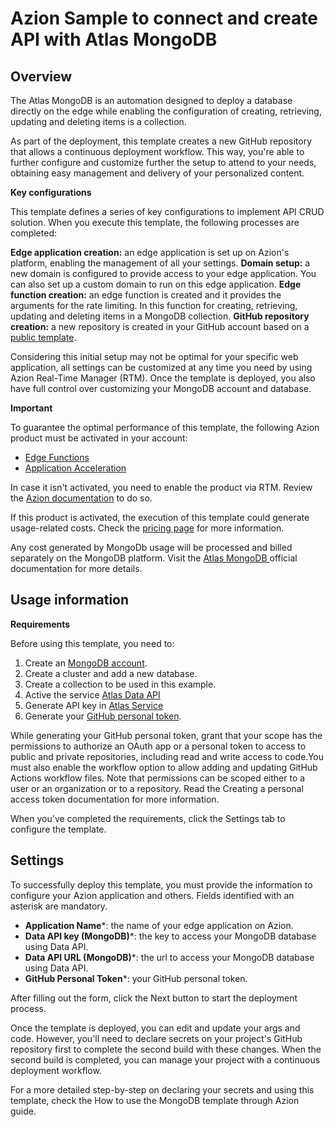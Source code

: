 # Azion Sample to connect and create API with Atlas MongoDB

## Overview

The Atlas MongoDB is an automation designed to deploy a database directly on the edge while enabling the configuration of creating, retrieving, updating and deleting items is a collection.
 
As part of the deployment, this template creates a new GitHub repository that allows a continuous deployment workflow. This way, you're able to further configure and customize further the setup to attend to your needs, obtaining easy management and delivery of your personalized content. 
 
**Key configurations**
 
This template defines a series of key configurations to implement API CRUD solution. When you execute this template, the following processes are completed:
 
**Edge application creation:** an edge application is set up on Azion's platform, enabling the management of all your settings.
**Domain setup:** a new domain is configured to provide access to your edge application. You can also set up a custom domain to run on this edge application.
**Edge function creation:** an edge function is created and it provides the arguments for the rate limiting.
In this function for creating, retrieving, updating and deleting items in a MongoDB collection.
**GitHub repository creation:** a new repository is created in your GitHub account based on a [public template](https://github.com/aziontech/azion-samples/tree/dev/templates/azion-atlas).
 
Considering this initial setup may not be optimal for your specific web application, all settings can be customized at any time you need by using Azion Real-Time Manager (RTM). Once the template is deployed, you also have full control over customizing your MongoDB account and database.

**Important**

To guarantee the optimal performance of this template, the following Azion product must be activated in your account:

- [Edge Functions](https://www.azion.com/en/documentation/products/edge-application/edge-functions/)
- [Application Acceleration](https://www.azion.com/en/documentation/products/edge-application/application-acceleration/)
 

In case it isn't activated, you need to enable the product via RTM. Review the [Azion documentation](https://www.azion.com/en/documentation/products/guides/mongodb-boilerplate/) to do so.

 
If this product is activated, the execution of this template could generate usage-related costs. Check the [pricing page](https://www.azion.com/en/pricing/) for more information. 


Any cost generated by MongoDb usage will be processed and billed separately on the MongoDB platform. Visit the [Atlas MongoDB ](https://www.mongodb.com/pricing) official documentation for more details.

## Usage information

**Requirements**
 
Before using this template, you need to: 


1. Create an [MongoDB account](https://www.mongodb.com/cloud/atlas/register).
1. Create a cluster and add a new database.
1. Create a collection to be used in this example.
1. Active the service [Atlas Data API](https://www.mongodb.com/docs/atlas/app-services/data-api/)
1. Generate API key in [Atlas Service](https://www.mongodb.com/docs/atlas/app-services/authentication/api-key/#std-label-api-key-authentication)
1. Generate your [GitHub personal token](https://docs.github.com/en/authentication/keeping-your-account-and-data-secure/managing-your-personal-access-tokens#creating-a-personal-access-token-classic).

While generating your GitHub personal token, grant that your scope has the permissions to authorize an OAuth app or a personal token to access to public and private repositories, including read and write access to code.You must also enable the workflow option to allow adding and updating GitHub Actions workflow files. Note that permissions can be scoped either to a user or an organization or to a repository. Read the Creating a personal access token documentation for more information.

When you've completed the requirements, click the Settings tab to configure the template.

## Settings

To successfully deploy this template, you must provide the information to configure your Azion application and others. Fields identified with an asterisk are mandatory.

- **Application Name***: the name of your edge application on Azion.
- **Data API key (MongoDB)***: the key to access your MongoDB database using Data API.
- **Data API URL (MongoDB)***: the url to access your MongoDB database using Data API.
- **GitHub Personal Token***: your GitHub personal token.
 

After filling out the form, click the Next button to start the deployment process.

 
Once the template is deployed, you can edit and update your args and code. However, you'll need to declare secrets on your project's GitHub repository first to complete the second build with these changes. When the second build is completed, you can manage your project with a continuous deployment workflow.


For a more detailed step-by-step on declaring your secrets and using this template, check the How to use the MongoDB template through Azion guide.